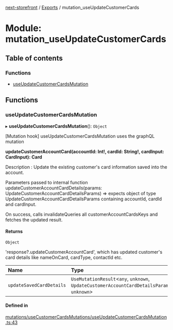 [next-storefront](../README.md) / [Exports](../modules.md) / mutation_useUpdateCustomerCards

# Module: mutation_useUpdateCustomerCards

## Table of contents

### Functions

- [useUpdateCustomerCardsMutation](mutation_useUpdateCustomerCards.md#useupdatecustomercardsmutation)

## Functions

### useUpdateCustomerCardsMutation

▸ **useUpdateCustomerCardsMutation**(): `Object`

[Mutation hook] useUpdateCustomerCardsMutation uses the graphQL mutation

<b>updateCustomerAccountCard(accountId: Int!, cardId: String!, cardInput: CardInput): Card</b>

Description : Update the existing customer's card information saved into the account.

Parameters passed to internal function updateCustomerAccountCardDetails(params: UpdateCustomerAccountCardDetailsParams) => expects object of type UpdateCustomerAccountCardDetailsParams containing accountId, cardId and cardInput.

On success, calls invalidateQueries all customerAccountCardsKeys and fetches the updated result.

#### Returns

`Object`

'response?.updateCustomerAccountCard', which has updated customer's card details like nameOnCard, cardType, contactId etc.

| Name                     | Type                                                                                        |
| :----------------------- | :------------------------------------------------------------------------------------------ |
| `updateSavedCardDetails` | `UseMutationResult`<`any`, `unknown`, `UpdateCustomerAccountCardDetailsParams`, `unknown`\> |

#### Defined in

[mutations/useCustomerCardsMutations/useUpdateCustomerCardsMutation.ts:43](https://github.com/KiboSoftware/nextjs-storefront/blob/a6cbcc7/hooks/mutations/useCustomerCardsMutations/useUpdateCustomerCardsMutation.ts#L43)
